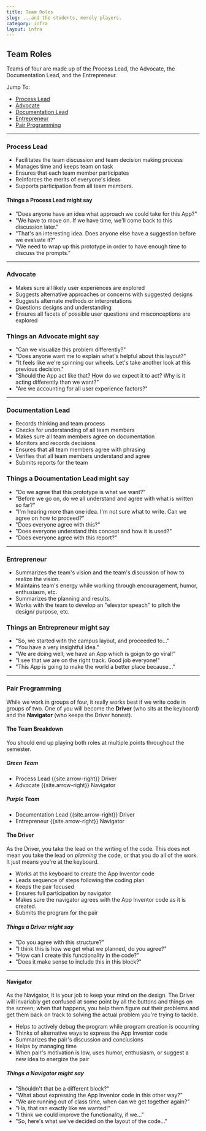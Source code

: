 ```yaml
---
title: Team Roles
slug: ...and the students, merely players.
category: infra
layout: infra
---
```


## Team Roles

Teams of four are made up of the Process Lead, the Advocate, the Documentation Lead, and the Entrepreneur.

Jump To:

* [Process Lead](#process-lead)
* [Advocate](#advocate)
* [Documentation Lead](#documentation-lead)
* [Entrepreneur](#entrepreneur)
* [Pair Programming](#pair-programming)

---------------------------------

### Process Lead

* Facilitates the team discussion and team decision making process
* Manages time and keeps team on task
* Ensures that each team member participates
* Reinforces the merits of everyone's ideas
* Supports participation from all team members.
	
#### Things a Process Lead might say

* "Does anyone have an idea what approach we could take for this App?"
* "We have to move on. If we have time, we'll come back to this discussion later."
* "That's an interesting idea. Does anyone else have a suggestion before we evaluate it?"
* "We need to wrap up this prototype in order to have enough time to discuss the prompts."

----------------------------------------------------------------

### Advocate 

* Makes sure all likely user experiences are explored
* Suggests alternative approaches or concerns with suggested designs
* Suggests alternate methods or interpretations
* Questions designs and understanding
* Ensures all facets of possible user questions and misconceptions are explored

### Things an Advocate might say

* "Can we visualize this problem differently?"
* "Does anyone want me to explain what's helpful about this layout?"
* "It feels like we're spinning our wheels. Let's take another look at this previous decision."
* "Should the App act like that? How do we expect it to act? Why is it acting differently than we want?"
* "Are we accounting for all user experience factors?"

------------------------------------------------------------------

### Documentation Lead

* Records thinking and team process
* Checks for understanding of all team members
* Makes sure all team members agree on documentation
* Monitors and records decisions
* Ensures that all team members agree with phrasing
* Verifies that all team members understand and agree
* Submits reports for the team
	
### Things a Documentation Lead might say

* "Do we agree that this prototype is what we want?"
* "Before we go on, do we all understand and agree with what is written so far?"
* "I'm hearing more than one idea. I'm not sure what to write. Can we agree on how to proceed?"
* "Does everyone agree with this?"
* "Does everyone understand this concept and how it is used?"
* "Does everyone agree with this report?"

-----------------------------------------------------------------------

### Entrepreneur

* Summarizes the team's vision and the team's discussion of how to realize the vision.
* Maintains team's energy while working through encouragement, humor, enthusiasm, etc.
* Summarizes the planning and results.
* Works with the team to develop an "elevator speach" to pitch the design/ purpose, etc.

### Things an Entrepreneur might say

* "So, we started with the campus layout, and proceeded to..."
* "You have a very insightful idea."
* "We are doing well; we have an App which is goign to go viral!"
* "I see that we are on the right track. Good job everyone!"
* "This App is going to make the world a better place because..."

-------------------------

### Pair Programming

While we work in groups of four, it really works best if we write code in groups of two. One of you will become the **Driver** (who sits at the keyboard) and the **Navigator** (who keeps the Driver honest).

#### The Team Breakdown

You should end up playing both roles at multiple points throughout the semester.

##### Green Team

* Process Lead {{site.arrow-right}} Driver 
* Advocate  {{site.arrow-right}} Navigator

##### Purple Team

* Documentation Lead  {{site.arrow-right}} Driver
* Entrepreneur  {{site.arrow-right}} Navigator

#### The Driver

As the Driver, you take the lead on the writing of the code. This does not mean you take the lead on *planning* the code, or that you do all of the work. It just means you're at the keyboard.

* Works at the keyboard to create the App Inventor code
* Leads sequence of steps following the coding plan
* Keeps the pair focused
* Ensures full participation by navigator
* Makes sure the navigator agrees with the App Inventor code as it is created.
* Submits the program for the pair

##### Things a Driver might say

* "Do you agree with this structure?"
* "I think this is how we get what we planned, do you agree?"
* "How can I create this functionality in the code?"
* "Does it make sense to include this in this block?"

-------------------------

#### Navigator

As the Navigator, it is your job to keep your mind on the design. The Driver will invariably get confused at some point by all the buttons and things on the screen; when that happens, you help them figure out their problems and get them back on track to solving the actual problem you're trying to tackle.

* Helps to actively debug the program while program creation is occurring
* Thinks of alternative ways to express the App Inventor code
* Summarizes the pair's discussion and conclusions
* Helps by managing time
* When pair's motivation is low, uses humor, enthusiasm, or suggest a new idea to energize the pair

##### Things a Navigator might say

* "Shouldn't that be a different block?"
* "What about expressing the App Inventor code in this other way?"
* "We are running out of class time, when can we get together again?"
* "Ha, that ran exactly like we wanted!"
* "I think we could improve the functionality, if we..."
* "So, here's what we've decided on the layout of the code…"
